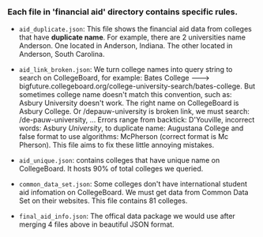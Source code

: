 ### Each file in 'financial aid' directory contains specific rules.

* `aid_duplicate.json`: This file shows the financial aid data from colleges that have **duplicate name**. For example, there are 2 universities name Anderson. One located in Anderson, Indiana. The other located in Anderson, South Carolina.

* `aid_link_broken.json`: We turn college names into query string to search on CollegeBoard, for example: Bates College ---> bigfuture.collegeboard.org/college-university-search/bates-college. But sometimes college name doesn't match this convention, such as: Asbury University doesn't work. The right name on CollegeBoard is Asbury College. Or /depauw-university is broken link, we must search: /de-pauw-university, ... Errors range from backtick: D'Youville, incorrect words: Asbury *University*, to duplicate name: Augustana College and false format to use algorithms: McPherson (correct format is Mc Pherson). This file aims to fix these little annoying mistakes.

* `aid_unique.json`: contains colleges that have unique name on CollegeBoard. It hosts 90% of total colleges we queried.

* `common_data_set.json`: Some colleges don't have international student aid infomation on CollegeBoard. We must get data from Common Data Set on their websites. This file contains 81 colleges.

* `final_aid_info.json`: The offical data package we would use after merging 4 files above in beautiful JSON format.
